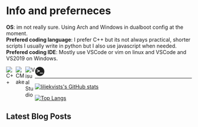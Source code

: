 # Info and preferneces
**OS**: im not really sure. Using Arch and Windows in dualboot config at the moment. <br>
**Prefered coding language**: I prefer C++ but its not always practical, shorter scripts I usually write in python but I also use javascript when needed. <br>
**Prefered coding IDE**: Mostly use VSCode or vim on linux and VSCode and VS2019 on Windows. <br>

<img align="left" alt="C++" width="26px" src="https://raw.githubusercontent.com/abranhe/programming-languages-logos/master/src/cpp/cpp_24x24.png" />
<img align="left" alt="CMake" width="26px" src="https://cdn.icon-icons.com/icons2/2699/PNG/512/cmake_logo_icon_169379.png" />
<img align="left" alt="Visual Studio " width="26px" src="https://cdn-icons-png.flaticon.com/512/906/906324.png" />
<img align="left" alt="Terminal" width="26px" src="https://raw.githubusercontent.com/github/explore/80688e429a7d4ef2fca1e82350fe8e3517d3494d/topics/terminal/terminal.png" />
<br>


---
[![liljekvists's GitHub stats](https://github-readme-stats.vercel.app/api?username=liljekvist&show_icons=true&theme=dark&bg_color=90,610f8b,9c2785,ab543d)](https://liljekvist.github.io/)

[![Top Langs](https://github-readme-stats.vercel.app/api/top-langs/?username=liljekvist&langs_count=5&show_icons=true&theme=dark&bg_color=90,ab543d,9c2785,610f8b&hide=javascript)](https://liljekvist.github.io/)

## Latest Blog Posts
<!-- BLOGPOSTS:START -->
<!-- BLOGPOSTS:END -->
